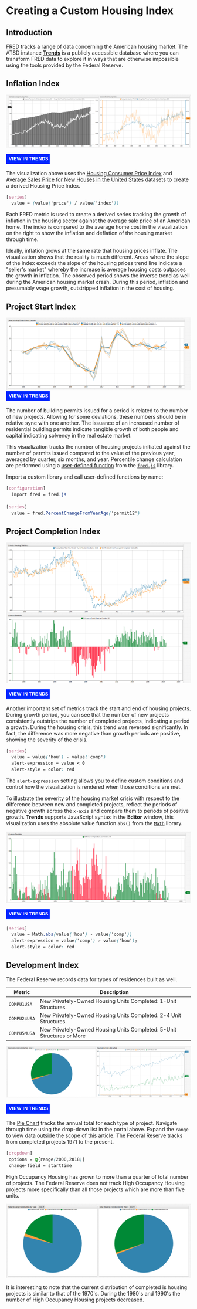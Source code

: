 # Creating a Custom Housing Index

## Introduction

[FRED](https://research.stlouisfed.org/) tracks a range of data concerning the American housing market. The ATSD instance [**Trends**](../../tutorials/shared/trends.md) is a publicly accessible database where you can transform FRED data to explore it in ways that are otherwise impossible using the tools provided by the Federal Reserve.

## Inflation Index

![](./images/custom-housing-index.png)

[![](./images/button-new.png)](https://trends.axibase.com/1b62b77e#fullscreen)

The visualization above uses the [Housing Consumer Price Index](https://fred.stlouisfed.org/series/CUUS0000SAH) and [Average Sales Price for New Houses in the United States](https://fred.stlouisfed.org/series/ASPNHSUS) datasets to create a derived Housing Price Index.

```css
[series]
  value = (value('price') / value('index'))
```

Each FRED metric is used to create a derived series tracking the growth of inflation in the housing sector against the average sale price of an American home. The index is compared to the average home cost in the visualization on the right to show the inflation and deflation of the housing market through time.

Ideally, inflation grows at the same rate that housing prices inflate. The visualization shows that the reality is much different. Areas where the slope of the index exceeds the slope of the housing prices trend line indicate a "seller's market" whereby the increase is average housing costs outpaces the growth in inflation. The observed period shows the inverse trend as well during the American housing market crash. During this period, inflation and presumably wage growth, outstripped inflation in the cost of housing.

## Project Start Index

![](./images/projects-permits.png)
[![](./images/button-new.png)](https://trends.axibase.com/6b04d60e#fullscreen)

The number of building permits issued for a period is related to the number of new projects. Allowing for some deviations, these numbers should be in relative sync with one another. The issuance of an increased number of residential building permits indicate tangible growth of both people and capital indicating solvency in the real estate market.

This visualization tracks the number of housing projects initiated against the number of permits issued compared to the value of the previous year, averaged by quarter, six months, and year. Percentile change calculation are performed using a [user-defined function](https://axibase.com/use-cases/tutorials/shared/trends.html#user-defined-functions) from the [`fred.js`](https://axibase.com/use-cases/tutorials/shared/trends.html#fred-library) library.

Import a custom library and call user-defined functions by name:

```css
[configuration]
  import fred = fred.js

[series]
  value = fred.PercentChangeFromYearAgo('permit12')
```

## Project Completion Index

![](./images/proj-start-completions.png)

[![](./images/button-new.png)](https://trends.axibase.com/bddf1518#fullscreen)

Another important set of metrics track the start and end of housing projects. During growth period, you can see that the number of new projects consistently outstrips the number of completed projects, indicating a period a growth. During the housing crisis, this trend was reversed significantly. In fact, the difference was more negative than growth periods are positive, showing the severity of the crisis.

```css
[series]
  value = value('hou') - value('comp')
  alert-expression = value < 0
  alert-style = color: red
```

The `alert-expression` setting allows you to define custom conditions and control how the visualization is rendered when those conditions are met.

To illustrate the severity of the housing market crisis with respect to the difference between new and completed projects, reflect the periods of negative growth across the `x-axis` and compare them to periods of positive growth. **Trends** supports JavaScript syntax in the **Editor** window, this visualization uses the absolute value function `abs()` from the [`Math`](https://developer.mozilla.org/en-US/docs/Web/JavaScript/Reference/Global_Objects/Math) library.

![](./images/math-abs.png)

[![](./images/button-new.png)](https://trends.axibase.com/75bc2e31)

```css
[series]
  value = Math.abs(value('hou') - value('comp'))
  alert-expression = value('comp') > value('hou');
  alert-style = color: red
```

## Development Index

The Federal Reserve records data for types of residences built as well.

| Metric | Description |
--|--
`COMPU1USA` | New Privately-Owned Housing Units Completed: 1-Unit Structures.
`COMPU24USA` | New Privately-Owned Housing Units Completed: 2-4 Unit Structures.
`COMPU5MUSA` | New Privately-Owned Housing Units Completed: 5-Unit Structures or More

![](./images/construction-by-type.png)

[![](./images/button-new.png)](https://trends.axibase.com/2952de5d#fullscreen)

The [Pie Chart](https://axibase.com/products/axibase-time-series-database/visualization/widgets/pie-chart-widget/#tab-id-1) tracks the annual total for each type of project. Navigate through time using the drop-down list in the portal above. Expand the `range` to view data outside the scope of this article. The Federal Reserve tracks  from completed projects 1971 to the present.

```css
[dropdown]
 options = @{range(2000,2018)}
 change-field = starttime
```

High Occupancy Housing has grown to more than a quarter of total number of projects. The Federal Reserve does not track High Occupancy Housing projects more specifically than all those projects which are more than five units.

![](./images/2010-2017.png)

It is interesting to note that the current distribution of completed is housing projects is similar to that of the 1970's. During the 1980's and 1990's the number of High Occupancy Housing projects decreased.